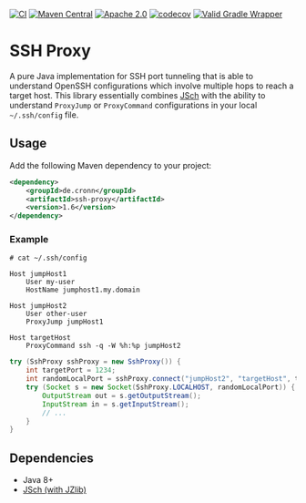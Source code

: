 [![CI](https://github.com/cronn/ssh-proxy/workflows/CI/badge.svg)](https://github.com/cronn/ssh-proxy/actions)
[![Maven Central](https://maven-badges.herokuapp.com/maven-central/de.cronn/ssh-proxy/badge.svg)](http://maven-badges.herokuapp.com/maven-central/de.cronn/ssh-proxy)
[![Apache 2.0](https://img.shields.io/github/license/cronn/ssh-proxy.svg)](http://www.apache.org/licenses/LICENSE-2.0)
[![codecov](https://codecov.io/gh/cronn/ssh-proxy/branch/master/graph/badge.svg?token=qhZPq2vKnv)](https://codecov.io/gh/cronn/ssh-proxy)
[![Valid Gradle Wrapper](https://github.com/cronn/ssh-proxy/workflows/Validate%20Gradle%20Wrapper/badge.svg)](https://github.com/cronn/ssh-proxy/actions/workflows/gradle-wrapper-validation.yml)

# SSH Proxy #

A pure Java implementation for SSH port tunneling that is able to understand
OpenSSH configurations which involve multiple hops to reach a target host.
This library essentially combines [JSch][jsch] with the ability to understand
`ProxyJump` or `ProxyCommand` configurations in your local `~/.ssh/config`
file.

## Usage ##
Add the following Maven dependency to your project:

```xml
<dependency>
    <groupId>de.cronn</groupId>
    <artifactId>ssh-proxy</artifactId>
    <version>1.6</version>
</dependency>
```

### Example ###

```
# cat ~/.ssh/config

Host jumpHost1
    User my-user
    HostName jumphost1.my.domain

Host jumpHost2
    User other-user
    ProxyJump jumpHost1

Host targetHost
    ProxyCommand ssh -q -W %h:%p jumpHost2
```

```java
try (SshProxy sshProxy = new SshProxy()) {
    int targetPort = 1234;
    int randomLocalPort = sshProxy.connect("jumpHost2", "targetHost", targetPort);
    try (Socket s = new Socket(SshProxy.LOCALHOST, randomLocalPort)) {
        OutputStream out = s.getOutputStream();
        InputStream in = s.getInputStream();
        // ...
    }
}
```

## Dependencies ##

- Java 8+
- [JSch (with JZlib)][jsch]

[jsch]: http://www.jcraft.com/jsch/
